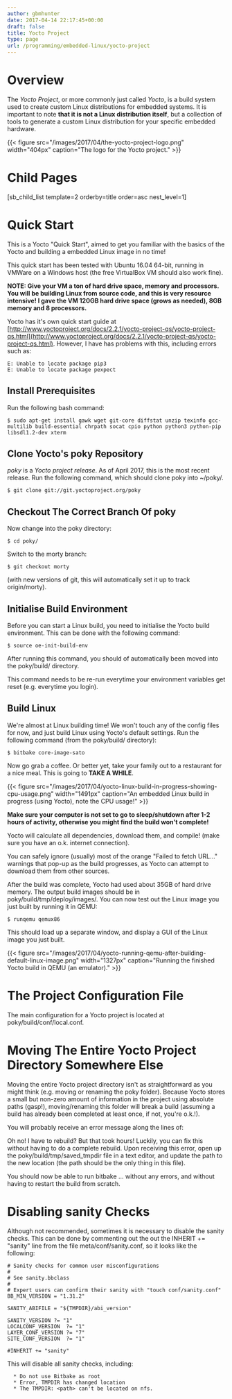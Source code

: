 ```yaml
---
author: gbmhunter
date: 2017-04-14 22:17:45+00:00
draft: false
title: Yocto Project
type: page
url: /programming/embedded-linux/yocto-project
---
```


# Overview




The _Yocto Project_, or more commonly just called _Yocto_, is a build system used to create custom Linux distributions for embedded systems. It is important to note **that it is not a Linux distribution itself**, but a collection of tools to generate a custom Linux distribution for your specific embedded hardware.



{{< figure src="/images/2017/04/the-yocto-project-logo.png" width="404px" caption="The logo for the Yocto project."  >}}



# Child Pages




[sb_child_list template=2 orderby=title order=asc nest_level=1]




# Quick Start




This is a Yocto "Quick Start", aimed to get you familiar with the basics of the Yocto and building a embedded Linux image in no time!




This quick start has been tested with Ubuntu 16.04 64-bit, running in VMWare on a Windows host (the free VirtualBox VM should also work fine).




**NOTE: Give your VM a ton of hard drive space, memory and processors. You will be building Linux from source code, and this is very resource intensive! I gave the VM 120GB hard drive space (grows as needed), 8GB memory and 8 processors.**




Yocto has it's own quick start guide at [http://www.yoctoproject.org/docs/2.2.1/yocto-project-qs/yocto-project-qs.html](http://www.yoctoproject.org/docs/2.2.1/yocto-project-qs/yocto-project-qs.html). However, I have has problems with this, including errors such as:



    
    E: Unable to locate package pip3
    E: Unable to locate package pexpect




## Install Prerequisites




Run the following bash command:



    
    $ sudo apt-get install gawk wget git-core diffstat unzip texinfo gcc-multilib build-essential chrpath socat cpio python python3 python-pip libsdl1.2-dev xterm




## Clone Yocto's poky Repository




_poky_ is a _Yocto project release_. As of April 2017, this is the most recent release. Run the following command, which should clone poky into ~/poky/.



    
    $ git clone git://git.yoctoproject.org/poky




## Checkout The Correct Branch Of poky




Now change into the poky directory:



    
    $ cd poky/




Switch to the morty branch:



    
    $ git checkout morty




(with new versions of git, this will automatically set it up to track origin/morty).




## Initialise Build Environment




Before you can start a Linux build, you need to initialise the Yocto build environment. This can be done with the following command:



    
    $ source oe-init-build-env




After running this command, you should of automatically been moved into the poky/build/ directory.




This command needs to be re-run everytime your environment variables get reset (e.g. everytime you login).




## Build Linux




We're almost at Linux building time! We won't touch any of the config files for now, and just build Linux using Yocto's default settings. Run the following command (from the poky/build/ directory):



    
    $ bitbake core-image-sato




Now go grab a coffee. Or better yet, take your family out to a restaurant for a nice meal. This is going to **TAKE A WHILE**.



{{< figure src="/images/2017/04/yocto-linux-build-in-progress-showing-cpu-usage.png" width="1491px" caption="An embedded Linux build in progress (using Yocto), note the CPU usage!"  >}}



**Make sure your computer is not set to go to sleep/shutdown after 1-2 hours of activity, otherwise you might find the build won't complete!**




Yocto will calculate all dependencies, download them, and compile! (make sure you have an o.k. internet connection).




You can safely ignore (usually)  most of the orange "Failed to fetch URL..." warnings that pop-up as the build progresses, as Yocto can attempt to download them from other sources.




After the build was complete, Yocto had used about 35GB of hard drive memory. The output build images should be in poky/build/tmp/deploy/images/. You can now test out the Linux image you just built by running it in QEMU:



    
    $ runqemu qemux86




This should load up a separate window, and display a GUI of the Linux image you just built.



{{< figure src="/images/2017/04/yocto-running-qemu-after-building-default-linux-image.png" width="1327px" caption="Running the finished Yocto build in QEMU (an emulator)."  >}}



# The Project Configuration File




The main configuration for a Yocto project is located at poky/build/conf/local.conf.




# Moving The Entire Yocto Project Directory Somewhere Else




Moving the entire Yocto project directory isn't as straightforward as you might think (e.g. moving or renaming the poky folder). Because Yocto stores a small but non-zero amount of information in the project using absolute paths (gasp!), moving/renaming this folder will break a build (assuming a build has already been completed at least once, if not, you're o.k.!).




You will probably receive an error message along the lines of:







Oh no! I have to rebuild? But that took hours! Luckily, you can fix this without having to do a complete rebuild. Upon receiving this error, open up the poky/build/tmp/saved_tmpdir file in a text editor, and update the path to the new location (the path should be the only thing in this file).




You should now be able to run bitbake ... without any errors, and without having to restart the build from scratch.







# Disabling sanity Checks




Although not recommended, sometimes it is necessary to disable the sanity checks. This can be done by commenting out the out the INHERIT += "sanity" line from the file meta/conf/sanity.conf, so it looks like the following:



    
    # Sanity checks for common user misconfigurations
    #
    # See sanity.bbclass
    #
    # Expert users can confirm their sanity with "touch conf/sanity.conf"
    BB_MIN_VERSION = "1.31.2"
    
    SANITY_ABIFILE = "${TMPDIR}/abi_version"
    
    SANITY_VERSION ?= "1"
    LOCALCONF_VERSION  ?= "1"
    LAYER_CONF_VERSION ?= "7"
    SITE_CONF_VERSION  ?= "1"
    
    #INHERIT += "sanity"




This will disable all sanity checks, including:





	  * Do not use Bitbake as root 
	  * Error, TMPDIR has changed location 
	  * The TMPDIR: <path> can't be located on nfs. 



